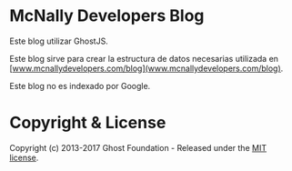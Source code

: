 # McNally Developers Blog

Este blog utilizar GhostJS.

Este blog sirve para crear la estructura de datos necesarias utilizada en [www.mcnallydevelopers.com/blog](www.mcnallydevelopers.com/blog).

Este blog no es indexado por Google.

# Copyright & License

Copyright (c) 2013-2017 Ghost Foundation - Released under the [MIT license](LICENSE).
